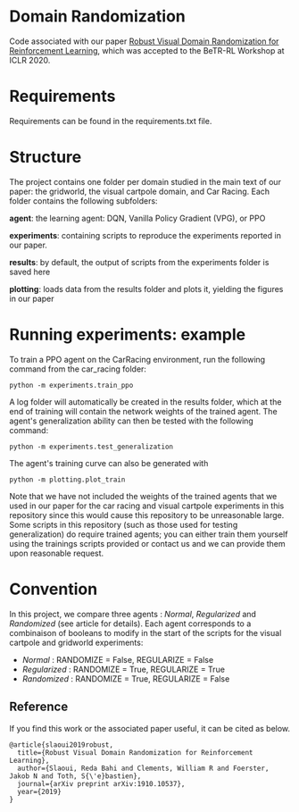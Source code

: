 # Domain Randomization
Code associated with our paper <a href = "https://arxiv.org/abs/1910.10537">Robust Visual Domain Randomization for Reinforcement Learning</a>, which was accepted to the BeTR-RL Workshop at ICLR 2020.

# Requirements

Requirements can be found in the requirements.txt file.

# Structure
The project contains one folder per domain studied in the main text of our paper: the gridworld, the visual cartpole domain, and Car Racing. Each folder contains the following subfolders:

**agent**: the learning agent: DQN, Vanilla Policy Gradient (VPG), or PPO

**experiments**: containing scripts to reproduce the experiments reported in our paper.

**results**: by default, the output of scripts from the experiments folder is saved here

**plotting**: loads data from the results folder and plots it, yielding the figures in our paper

# Running experiments: example
To train a PPO agent on the CarRacing environment, run the following command from the car_racing folder:

```
python -m experiments.train_ppo
```

A log folder will automatically be created in the results folder, which at the end of training will contain the network weights of the trained agent. The agent's generalization ability can then be tested with the following command:

```
python -m experiments.test_generalization
```

The agent's training curve can also be generated with

```
python -m plotting.plot_train
```

Note that we have not included the weights of the trained agents that we used in our paper for the car racing and visual cartpole experiments in this repository since this would cause this repository to be unreasonable large. Some scripts in this repository (such as those used for testing generalization) do require trained agents; you can either train them yourself using the trainings scripts provided or contact us and we can provide them upon reasonable request.

# Convention
In this project, we compare three agents : *Normal*, *Regularized* and *Randomized* (see article for details). Each agent corresponds to a combinaison of booleans to modify in the start of the scripts for the visual cartpole and gridworld experiments:
- *Normal* : RANDOMIZE = False, REGULARIZE = False
- *Regularized* : RANDOMIZE = True, REGULARIZE = True
- *Randomized* : RANDOMIZE = True, REGULARIZE = False

## Reference

If you find this work or the associated paper useful, it can be cited as below.

	@article{slaoui2019robust,
	  title={Robust Visual Domain Randomization for Reinforcement Learning},
	  author={Slaoui, Reda Bahi and Clements, William R and Foerster, Jakob N and Toth, S{\'e}bastien},
	  journal={arXiv preprint arXiv:1910.10537},
	  year={2019}
	}

